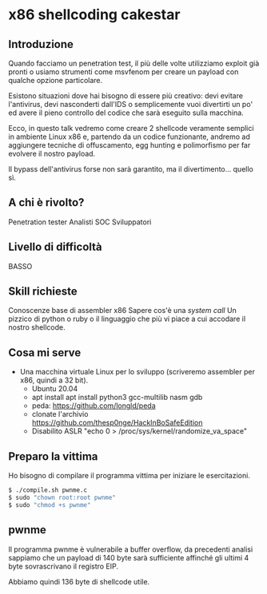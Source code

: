 # x86 shellcoding cakestar

## Introduzione

Quando facciamo un penetration test, il più delle volte utilizziamo exploit già
pronti o usiamo strumenti come msvfenom per creare un payload con qualche
opzione particolare.

Esistono situazioni dove hai bisogno di essere più creativo: devi evitare
l'antivirus, devi nasconderti dall'IDS o semplicemente vuoi divertirti un po'
ed avere il pieno controllo del codice che sarà eseguito sulla macchina.

Ecco, in questo talk vedremo come creare 2 shellcode veramente semplici in
ambiente Linux x86 e, partendo da un codice funzionante, andremo ad aggiungere
tecniche di offuscamento, egg hunting e polimorfismo per far evolvere il nostro
payload.

Il bypass dell'antivirus forse non sarà garantito, ma il divertimento... quello
sì.

## A chi è rivolto?

Penetration tester Analisti SOC Sviluppatori

## Livello di difficoltà

BASSO

## Skill richieste

Conoscenze base di assembler x86
Sapere cos'è una _system call_
Un pizzico di python o ruby o il linguaggio che più vi piace a cui accodare il
nostro shellcode.

## Cosa mi serve

* Una macchina virtuale Linux per lo sviluppo (scriveremo assembler per x86, quindi a 32 bit).
  * Ubuntu 20.04
  * apt install apt install python3 gcc-multilib nasm gdb
  * peda: https://github.com/longld/peda
  * clonate l'archivio https://github.com/thesp0nge/HackInBoSafeEdition
  * Disabilito ASLR "echo 0 > /proc/sys/kernel/randomize_va_space"

## Preparo la vittima

Ho bisogno di compilare il programma vittima per iniziare le esercitazioni.

``` sh
$ ./compile.sh pwnme.c
$ sudo "chown root:root pwnme"
$ sudo "chmod +s pwnme"
```

## pwnme

Il programma pwnme è vulnerabile a buffer overflow, da precedenti analisi
sappiamo che un payload di 140 byte sarà sufficiente affinché gli ultimi 4 byte
sovrascrivano il registro EIP.

Abbiamo quindi 136 byte di shellcode utile.
